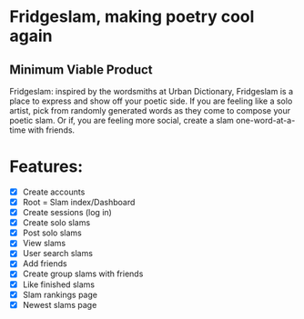# Fridgeslam, making poetry cool again


## Minimum Viable Product
Fridgeslam: inspired by the wordsmiths at Urban Dictionary, Fridgeslam is a place to express and show off your poetic side. If you are feeling like a solo artist, pick from randomly generated words as they come to compose your poetic slam. Or if, you are feeling more social, create a slam one-word-at-a-time with friends.

# Features:

- [x] Create accounts
- [x] Root = Slam index/Dashboard
- [x] Create sessions (log in)
- [x] Create solo slams
- [x] Post solo slams
- [x] View slams
- [x] User search slams
- [x] Add friends
- [x] Create group slams with friends
- [x] Like finished slams
- [x] Slam rankings page
- [x] Newest slams page
